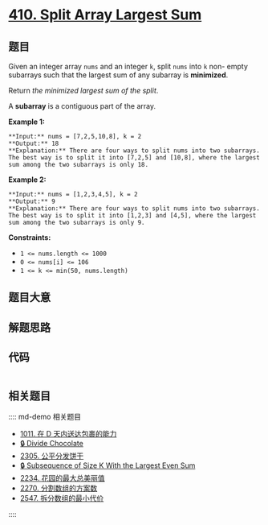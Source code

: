 # [410. Split Array Largest Sum](https://leetcode.com/problems/split-array-largest-sum)

## 题目

Given an integer array `nums` and an integer `k`, split `nums` into `k` non-
empty subarrays such that the largest sum of any subarray is **minimized**.

Return _the minimized largest sum of the split_.

A **subarray** is a contiguous part of the array.



**Example 1:**

    
    
    **Input:** nums = [7,2,5,10,8], k = 2
    **Output:** 18
    **Explanation:** There are four ways to split nums into two subarrays.
    The best way is to split it into [7,2,5] and [10,8], where the largest sum among the two subarrays is only 18.
    

**Example 2:**

    
    
    **Input:** nums = [1,2,3,4,5], k = 2
    **Output:** 9
    **Explanation:** There are four ways to split nums into two subarrays.
    The best way is to split it into [1,2,3] and [4,5], where the largest sum among the two subarrays is only 9.
    



**Constraints:**

  * `1 <= nums.length <= 1000`
  * `0 <= nums[i] <= 106`
  * `1 <= k <= min(50, nums.length)`


## 题目大意

## 解题思路

## 代码

```javascript

```

## 相关题目

:::: md-demo 相关题目
- [1011. 在 D 天内送达包裹的能力](https://leetcode.com/problems/capacity-to-ship-packages-within-d-days)
- [🔒 Divide Chocolate](https://leetcode.com/problems/divide-chocolate)
- [2305. 公平分发饼干](https://leetcode.com/problems/fair-distribution-of-cookies)
- [🔒 Subsequence of Size K With the Largest Even Sum](https://leetcode.com/problems/subsequence-of-size-k-with-the-largest-even-sum)
- [2234. 花园的最大总美丽值](https://leetcode.com/problems/maximum-total-beauty-of-the-gardens)
- [2270. 分割数组的方案数](https://leetcode.com/problems/number-of-ways-to-split-array)
- [2547. 拆分数组的最小代价](https://leetcode.com/problems/minimum-cost-to-split-an-array)

::::
